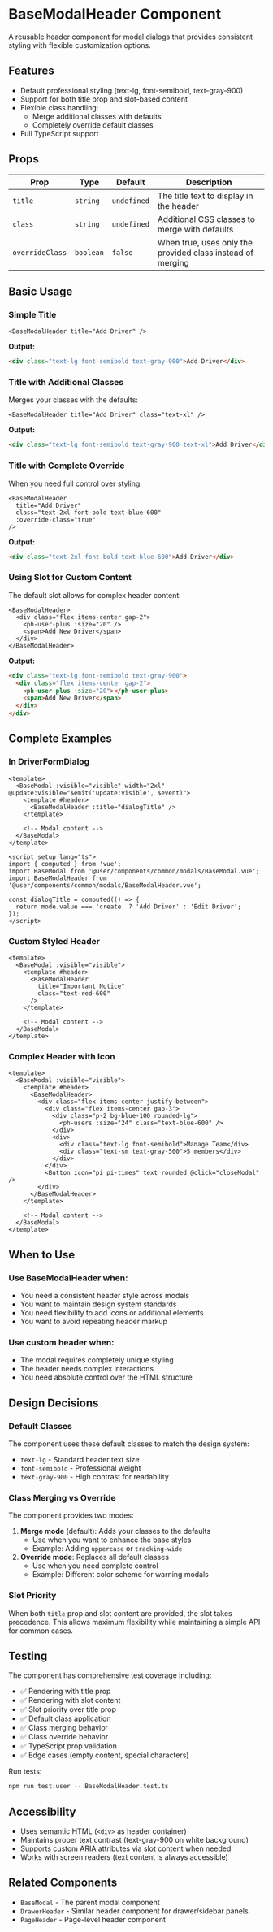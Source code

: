 # BaseModalHeader Component

A reusable header component for modal dialogs that provides consistent styling with flexible customization options.

## Features

- Default professional styling (text-lg, font-semibold, text-gray-900)
- Support for both title prop and slot-based content
- Flexible class handling:
  - Merge additional classes with defaults
  - Completely override default classes
- Full TypeScript support

## Props

| Prop | Type | Default | Description |
|------|------|---------|-------------|
| `title` | `string` | `undefined` | The title text to display in the header |
| `class` | `string` | `undefined` | Additional CSS classes to merge with defaults |
| `overrideClass` | `boolean` | `false` | When true, uses only the provided class instead of merging |

## Basic Usage

### Simple Title

```vue
<BaseModalHeader title="Add Driver" />
```

**Output:**
```html
<div class="text-lg font-semibold text-gray-900">Add Driver</div>
```

### Title with Additional Classes

Merges your classes with the defaults:

```vue
<BaseModalHeader title="Add Driver" class="text-xl" />
```

**Output:**
```html
<div class="text-lg font-semibold text-gray-900 text-xl">Add Driver</div>
```

### Title with Complete Override

When you need full control over styling:

```vue
<BaseModalHeader
  title="Add Driver"
  class="text-2xl font-bold text-blue-600"
  :override-class="true"
/>
```

**Output:**
```html
<div class="text-2xl font-bold text-blue-600">Add Driver</div>
```

### Using Slot for Custom Content

The default slot allows for complex header content:

```vue
<BaseModalHeader>
  <div class="flex items-center gap-2">
    <ph-user-plus :size="20" />
    <span>Add New Driver</span>
  </div>
</BaseModalHeader>
```

**Output:**
```html
<div class="text-lg font-semibold text-gray-900">
  <div class="flex items-center gap-2">
    <ph-user-plus :size="20"></ph-user-plus>
    <span>Add New Driver</span>
  </div>
</div>
```

## Complete Examples

### In DriverFormDialog

```vue
<template>
  <BaseModal :visible="visible" width="2xl" @update:visible="$emit('update:visible', $event)">
    <template #header>
      <BaseModalHeader :title="dialogTitle" />
    </template>

    <!-- Modal content -->
  </BaseModal>
</template>

<script setup lang="ts">
import { computed } from 'vue';
import BaseModal from '@user/components/common/modals/BaseModal.vue';
import BaseModalHeader from '@user/components/common/modals/BaseModalHeader.vue';

const dialogTitle = computed(() => {
  return mode.value === 'create' ? 'Add Driver' : 'Edit Driver';
});
</script>
```

### Custom Styled Header

```vue
<template>
  <BaseModal :visible="visible">
    <template #header>
      <BaseModalHeader
        title="Important Notice"
        class="text-red-600"
      />
    </template>

    <!-- Modal content -->
  </BaseModal>
</template>
```

### Complex Header with Icon

```vue
<template>
  <BaseModal :visible="visible">
    <template #header>
      <BaseModalHeader>
        <div class="flex items-center justify-between">
          <div class="flex items-center gap-3">
            <div class="p-2 bg-blue-100 rounded-lg">
              <ph-users :size="24" class="text-blue-600" />
            </div>
            <div>
              <div class="text-lg font-semibold">Manage Team</div>
              <div class="text-sm text-gray-500">5 members</div>
            </div>
          </div>
          <Button icon="pi pi-times" text rounded @click="closeModal" />
        </div>
      </BaseModalHeader>
    </template>

    <!-- Modal content -->
  </BaseModal>
</template>
```

## When to Use

### Use BaseModalHeader when:
- You need a consistent header style across modals
- You want to maintain design system standards
- You need flexibility to add icons or additional elements
- You want to avoid repeating header markup

### Use custom header when:
- The modal requires completely unique styling
- The header needs complex interactions
- You need absolute control over the HTML structure

## Design Decisions

### Default Classes
The component uses these default classes to match the design system:
- `text-lg` - Standard header text size
- `font-semibold` - Professional weight
- `text-gray-900` - High contrast for readability

### Class Merging vs Override
The component provides two modes:
1. **Merge mode** (default): Adds your classes to the defaults
   - Use when you want to enhance the base styles
   - Example: Adding `uppercase` or `tracking-wide`
2. **Override mode**: Replaces all default classes
   - Use when you need complete control
   - Example: Different color scheme for warning modals

### Slot Priority
When both `title` prop and slot content are provided, the slot takes precedence. This allows maximum flexibility while maintaining a simple API for common cases.

## Testing

The component has comprehensive test coverage including:
- ✅ Rendering with title prop
- ✅ Rendering with slot content
- ✅ Slot priority over title prop
- ✅ Default class application
- ✅ Class merging behavior
- ✅ Class override behavior
- ✅ TypeScript prop validation
- ✅ Edge cases (empty content, special characters)

Run tests:
```bash
npm run test:user -- BaseModalHeader.test.ts
```

## Accessibility

- Uses semantic HTML (`<div>` as header container)
- Maintains proper text contrast (text-gray-900 on white background)
- Supports custom ARIA attributes via slot content when needed
- Works with screen readers (text content is always accessible)

## Related Components

- `BaseModal` - The parent modal component
- `DrawerHeader` - Similar header component for drawer/sidebar panels
- `PageHeader` - Page-level header component
